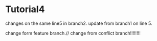 # Tutorial4



changes on the same line5 in branch2.
update from branch1 on line 5.

change form feature branch.//
change from conflict branch!!!!!!!!

